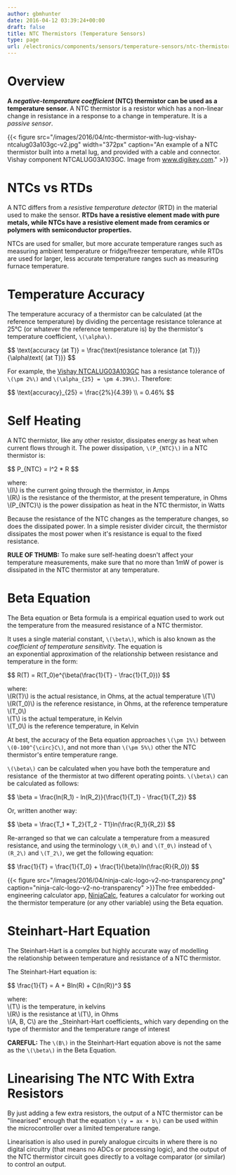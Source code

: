 ```yaml
---
author: gbmhunter
date: 2016-04-12 03:39:24+00:00
draft: false
title: NTC Thermistors (Temperature Sensors)
type: page
url: /electronics/components/sensors/temperature-sensors/ntc-thermistors-temperature-sensors
---
```


# Overview

**A _negative-temperature coefficient_ (NTC) thermistor can be used as a temperature sensor.** A NTC thermistor is a resistor which has a non-linear change in resistance in a response to a change in temperature. It is a _passive sensor_.

{{< figure src="/images/2016/04/ntc-thermistor-with-lug-vishay-ntcalug03a103gc-v2.jpg" width="372px" caption="An example of a NTC thermistor built into a metal lug, and provided with a cable and connector. Vishay component NTCALUG03A103GC. Image from www.digikey.com."  >}}

# NTCs vs RTDs

A NTC differs from a _resistive temperature detector_ (RTD) in the material used to make the sensor. **RTDs have a resistive element made with pure metals, while NTCs have a resistive element made from ceramics or polymers with semiconductor properties.**

NTCs are used for smaller, but more accurate temperature ranges such as measuring ambient temperature or fridge/freezer temperature, while RTDs are used for larger, less accurate temperature ranges such as measuring furnace temperature.

# Temperature Accuracy

The temperature accuracy of a thermistor can be calculated (at the reference temperature) by dividing the percentage resistance tolerance at 25°C (or whatever the reference temperature is) by the thermistor's temperature coefficient, `\(\alpha\)`.

<div>$$ \text{accuracy (at T)} = \frac{\text{resistance tolerance (at T)}}{\alpha\text{ (at T)}} $$</div>

For example, the [Vishay NTCALUG03A103GC](http://www.digikey.com/product-detail/en/vishay-bc-components/NTCALUG03A103GC/BC2381-ND/2230709) has a resistance tolerance of `\(\pm 2%\)` and `\(\alpha_{25} = \pm 4.39%\)`. Therefore:

<div>$$ \text{accuracy}_{25} = \frac{2%}{4.39} \\ = 0.46% $$</div>

# Self Heating

A NTC thermistor, like any other resistor, dissipates energy as heat when current flows through it. The power dissipation, `\(P_{NTC}\)` in a NTC thermistor is:

<div>$$ P_{NTC} = I^2 * R $$</div>

<p class="centered">
    where: <br>
    \(I\) is the current going through the thermistor, in Amps<br>
    \(R\) is the resistance of the thermistor, at the present temperature, in Ohms<br>
    \(P_{NTC}\) is the power dissipation as heat in the NTC thermistor, in Watts<br>
</p>

Because the resistance of the NTC changes as the temperature changes, so does the dissipated power. In a simple resister divider circuit, the thermistor dissipates the most power when it's resistance is equal to the fixed resistance.

**RULE OF THUMB:** To make sure self-heating doesn't affect your temperature measurements, make sure that no more than 1mW of power is dissipated in the NTC thermistor at any temperature.

# Beta Equation

The Beta equation or Beta formula is a empirical equation used to work out the temperature from the measured resistance of a NTC thermistor.

It uses a single material constant, `\(\beta\)`, which is also known as the _coefficient of temperature sensitivity_. The equation is an exponential approximation of the relationship between resistance and temperature in the form:

<div>$$ R(T) = R(T_0)e^{\beta(\frac{1}{T} - \frac{1}{T_0})} $$</div>

<p class="centered">
    where:<br>
    \(R(T)\) is the actual resistance, in Ohms, at the actual temperature \(T\)<br>
    \(R(T_0)\) is the reference resistance, in Ohms, at the reference temperature \(T_0\)<br>
    \(T\) is the actual temperature, in Kelvin<br>
    \(T_0\) is the reference temperature, in Kelvin<br>
</p>

At best, the accuracy of the Beta equation approaches `\(\pm 1%\)` between `\(0-100^{\circ}C\)`, and not more than `\(\pm 5%\)` other the NTC thermistor's entire temperature range.

`\(\beta\)` can be calculated when you have both the temperature and resistance  of the thermistor at two different operating points. `\(\beta\)` can be calculated as follows:

<div>$$ \beta = \frac{ln(R_1) - ln(R_2)}{\frac{1}{T_1} - \frac{1}{T_2}} $$</div>

Or, written another way:

<div>$$ \beta = \frac{T_1 * T_2}{T_2 - T1}ln(\frac{R_1}{R_2}) $$</div>

Re-arranged so that we can calculate a temperature from a measured resistance, and using the terminology `\(R_0\)` and `\(T_0\)` instead of `\(R_2\)` and `\(T_2\)`, we get the following equation:

<div>$$ \frac{1}{T} = \frac{1}{T_0} + \frac{1}{\beta}ln(\frac{R}{R_0}) $$</div>

{{< figure src="/images/2016/04/ninja-calc-logo-v2-no-transparency.png" caption="ninja-calc-logo-v2-no-transparency"  >}}The free embedded-engineering calculator app, [NinjaCalc](http://mbedded-ninja.github.io/NinjaCalc/), features a calculator for working out the thermistor temperature (or any other variable) using the Beta equation.

# Steinhart-Hart Equation

The Steinhart-Hart is a complex but highly accurate way of modelling the relationship between temperature and resistance of a NTC thermistor.

The Steinhart-Hart equation is:

<div>$$ \frac{1}{T} = A + Bln(R) + C(ln(R))^3 $$</div>

<p class="centered">
    where:<br>
    \(T\) is the temperature, in kelvins<br>
    \(R\) is the resistance at \(T\), in Ohms<br>
    \(A, B, C\) are the _Steinhart-Hart coefficients_ which vary depending on the type of thermistor and the temperature range of interest<br>
</p>

**CAREFUL:** The `\(B\)` in the Steinhart-Hart equation above is not the same as the `\(\beta\)` in the Beta Equation.

# Linearising The NTC With Extra Resistors

By just adding a few extra resistors, the output of a NTC thermistor can be "linearised" enough that the equation `\(y = ax + b\)` can be used within the microcontroller over a limited temperature range.

Linearisation is also used in purely analogue circuits in where there is no digital circuitry (that means no ADCs or processing logic), and the output of the NTC thermistor circuit goes directly to a voltage comparator (or similar) to control an output.

 
